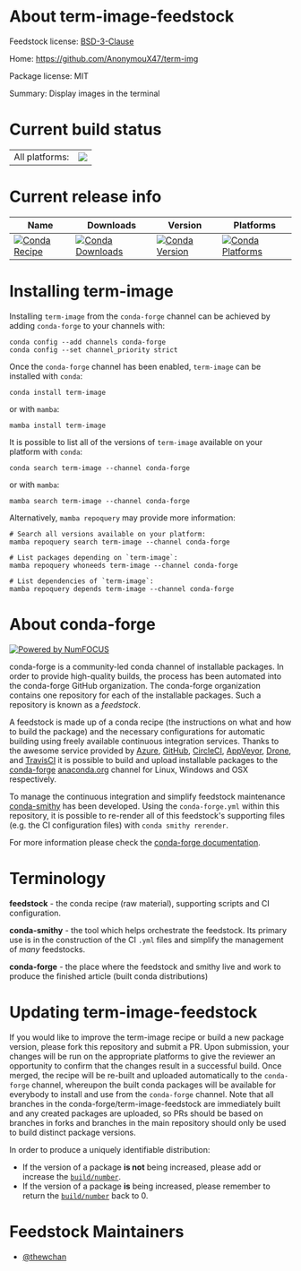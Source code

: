 About term-image-feedstock
==========================

Feedstock license: [BSD-3-Clause](https://github.com/conda-forge/term-image-feedstock/blob/main/LICENSE.txt)

Home: https://github.com/AnonymouX47/term-img

Package license: MIT

Summary: Display images in the terminal

Current build status
====================


<table><tr><td>All platforms:</td>
    <td>
      <a href="https://dev.azure.com/conda-forge/feedstock-builds/_build/latest?definitionId=15786&branchName=main">
        <img src="https://dev.azure.com/conda-forge/feedstock-builds/_apis/build/status/term-image-feedstock?branchName=main">
      </a>
    </td>
  </tr>
</table>

Current release info
====================

| Name | Downloads | Version | Platforms |
| --- | --- | --- | --- |
| [![Conda Recipe](https://img.shields.io/badge/recipe-term--image-green.svg)](https://anaconda.org/conda-forge/term-image) | [![Conda Downloads](https://img.shields.io/conda/dn/conda-forge/term-image.svg)](https://anaconda.org/conda-forge/term-image) | [![Conda Version](https://img.shields.io/conda/vn/conda-forge/term-image.svg)](https://anaconda.org/conda-forge/term-image) | [![Conda Platforms](https://img.shields.io/conda/pn/conda-forge/term-image.svg)](https://anaconda.org/conda-forge/term-image) |

Installing term-image
=====================

Installing `term-image` from the `conda-forge` channel can be achieved by adding `conda-forge` to your channels with:

```
conda config --add channels conda-forge
conda config --set channel_priority strict
```

Once the `conda-forge` channel has been enabled, `term-image` can be installed with `conda`:

```
conda install term-image
```

or with `mamba`:

```
mamba install term-image
```

It is possible to list all of the versions of `term-image` available on your platform with `conda`:

```
conda search term-image --channel conda-forge
```

or with `mamba`:

```
mamba search term-image --channel conda-forge
```

Alternatively, `mamba repoquery` may provide more information:

```
# Search all versions available on your platform:
mamba repoquery search term-image --channel conda-forge

# List packages depending on `term-image`:
mamba repoquery whoneeds term-image --channel conda-forge

# List dependencies of `term-image`:
mamba repoquery depends term-image --channel conda-forge
```


About conda-forge
=================

[![Powered by
NumFOCUS](https://img.shields.io/badge/powered%20by-NumFOCUS-orange.svg?style=flat&colorA=E1523D&colorB=007D8A)](https://numfocus.org)

conda-forge is a community-led conda channel of installable packages.
In order to provide high-quality builds, the process has been automated into the
conda-forge GitHub organization. The conda-forge organization contains one repository
for each of the installable packages. Such a repository is known as a *feedstock*.

A feedstock is made up of a conda recipe (the instructions on what and how to build
the package) and the necessary configurations for automatic building using freely
available continuous integration services. Thanks to the awesome service provided by
[Azure](https://azure.microsoft.com/en-us/services/devops/), [GitHub](https://github.com/),
[CircleCI](https://circleci.com/), [AppVeyor](https://www.appveyor.com/),
[Drone](https://cloud.drone.io/welcome), and [TravisCI](https://travis-ci.com/)
it is possible to build and upload installable packages to the
[conda-forge](https://anaconda.org/conda-forge) [anaconda.org](https://anaconda.org/)
channel for Linux, Windows and OSX respectively.

To manage the continuous integration and simplify feedstock maintenance
[conda-smithy](https://github.com/conda-forge/conda-smithy) has been developed.
Using the ``conda-forge.yml`` within this repository, it is possible to re-render all of
this feedstock's supporting files (e.g. the CI configuration files) with ``conda smithy rerender``.

For more information please check the [conda-forge documentation](https://conda-forge.org/docs/).

Terminology
===========

**feedstock** - the conda recipe (raw material), supporting scripts and CI configuration.

**conda-smithy** - the tool which helps orchestrate the feedstock.
                   Its primary use is in the construction of the CI ``.yml`` files
                   and simplify the management of *many* feedstocks.

**conda-forge** - the place where the feedstock and smithy live and work to
                  produce the finished article (built conda distributions)


Updating term-image-feedstock
=============================

If you would like to improve the term-image recipe or build a new
package version, please fork this repository and submit a PR. Upon submission,
your changes will be run on the appropriate platforms to give the reviewer an
opportunity to confirm that the changes result in a successful build. Once
merged, the recipe will be re-built and uploaded automatically to the
`conda-forge` channel, whereupon the built conda packages will be available for
everybody to install and use from the `conda-forge` channel.
Note that all branches in the conda-forge/term-image-feedstock are
immediately built and any created packages are uploaded, so PRs should be based
on branches in forks and branches in the main repository should only be used to
build distinct package versions.

In order to produce a uniquely identifiable distribution:
 * If the version of a package **is not** being increased, please add or increase
   the [``build/number``](https://docs.conda.io/projects/conda-build/en/latest/resources/define-metadata.html#build-number-and-string).
 * If the version of a package **is** being increased, please remember to return
   the [``build/number``](https://docs.conda.io/projects/conda-build/en/latest/resources/define-metadata.html#build-number-and-string)
   back to 0.

Feedstock Maintainers
=====================

* [@thewchan](https://github.com/thewchan/)


